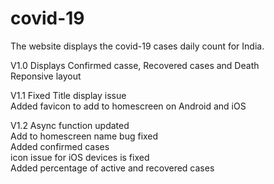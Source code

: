 # covid-19
The website displays the covid-19 cases daily count for India.

V1.0 
Displays Confirmed casse, Recovered cases and Death<br />
Reponsive layout

V1.1
Fixed Title display issue<br />
Added favicon to add to homescreen on Android and iOS

V1.2
Async function updated<br />
Add to homescreen name bug fixed<br />
Added confirmed cases<br />
icon issue for iOS devices is fixed<br />
Added percentage of active and recovered cases
